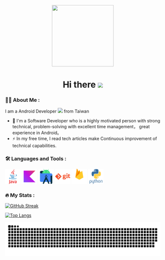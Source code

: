 
<div id="header" align="center">
  <img src="https://media.giphy.com/media/v1.Y2lkPTc5MGI3NjExMGJhbmJpOG05d3BpYmloemQ5MmZkMDQ4OWVqbnFweGJja2c4eXM5MiZlcD12MV9pbnRlcm5hbF9naWZfYnlfaWQmY3Q9cw/4XXo8A7CIW1lZGgdhm/giphy.gif" width="200" height="200"/>
<!--<div id="badges">
  <a href="your-linkedin-URL">
    <img src="https://img.shields.io/badge/LinkedIn-blue?style=for-the-badge&logo=linkedin&logoColor=white" alt="LinkedIn Badge"/>
  </a>
  <a href="your-youtube-URL">
    <img src="https://img.shields.io/badge/YouTube-red?style=for-the-badge&logo=youtube&logoColor=white" alt="Youtube Badge"/>
  </a>
  <a href="your-twitter-URL">
    <img src="https://img.shields.io/badge/Twitter-blue?style=for-the-badge&logo=twitter&logoColor=white" alt="Twitter Badge"/>
  </a>
</div>-->
<h1>
  Hi there
  <img src="https://media.giphy.com/media/hvRJCLFzcasrR4ia7z/giphy.gif" width="30px"/>
</h1>

</div>

### :woman_technologist: About Me :
I am a Android Developer <img src="https://media.giphy.com/media/WUlplcMpOCEmTGBtBW/giphy.gif" width="30"> from Taiwan
- :telescope: I'm a Software Developer who is a highly motivated person with strong technical, problem-solving with excellent time management， great experience in Android。
- :zap: In my free time, I read tech articles make Continuous improvement of technical capabilities.

### :hammer_and_wrench: Languages and Tools :

<div>
  <img src="https://github.com/devicons/devicon/blob/master/icons/java/java-original-wordmark.svg" title="Java" alt="Java" width="50" height="50"/>
  <img src="https://github.com/devicons/devicon/blob/master/icons/kotlin/kotlin-original.svg" title="Kotlin" alt="Kotlin" width="50" height="50"/>
  <img src="https://github.com/devicons/devicon/blob/master/icons/androidstudio/androidstudio-original.svg" title="Flutter" alt="Flutter" width="50" height="50"/>
  <img src="https://github.com/devicons/devicon/blob/master/icons/git/git-plain-wordmark.svg" title="Git" **alt="Git" width="50" height="50"/>
  <img src="https://github.com/devicons/devicon/blob/master/icons/firebase/firebase-original-wordmark.svg" title="Firebase" alt="Firebase" width="50" height="50"/>
  <img src="https://github.com/devicons/devicon/blob/master/icons/python/python-original-wordmark.svg" title="Python" alt="Python" width="50" height="50"/>
<!--   <img src="https://github.com/devicons/devicon/blob/master/icons/flutter/flutter-original.svg" title="Flutter" alt="Flutter" width="50" height="50"/> -->
</div>

### :fire: My Stats :

[![GitHub Streak](https://github-readme-streak-stats.herokuapp.com?user=Quuanna&theme=highcontrast&locale=zh_Hant&date_format=%5BY.%5Dn.j&mode=weekly)](https://git.io/streak-stats)

[![Top Langs](https://github-readme-stats.vercel.app/api/top-langs/?username=Quuanna&layout=compact&theme=vision-friendly-dark)](https://github.com/anuraghazra/github-readme-stats)

<picture>
  <source media="(prefers-color-scheme: dark)" srcset="https://raw.githubusercontent.com/platane/platane/output/github-contribution-grid-snake-dark.svg">
  <source media="(prefers-color-scheme: light)" srcset="https://raw.githubusercontent.com/platane/platane/output/github-contribution-grid-snake.svg">
  <img alt="github contribution grid snake animation" src="https://raw.githubusercontent.com/platane/platane/output/github-contribution-grid-snake.svg">
</picture>
